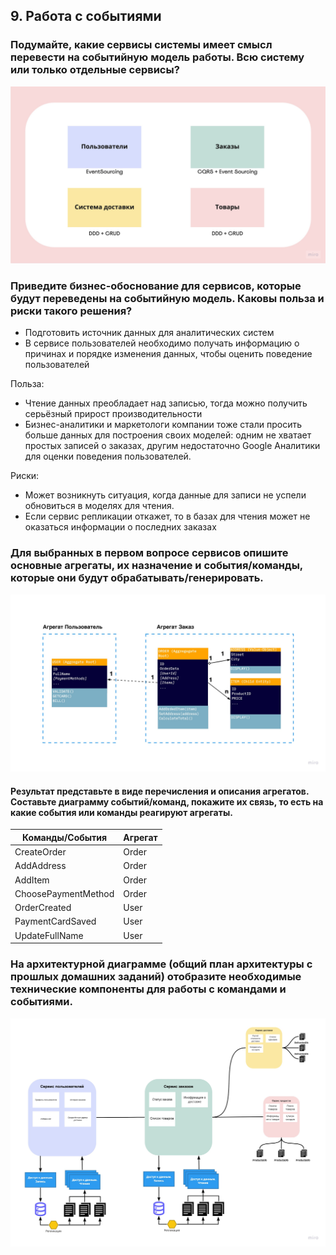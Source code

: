 ## 9. Работа с событиями

### Подумайте, какие сервисы системы имеет смысл перевести на событийную модель работы. Всю систему или только отдельные сервисы? 

![alt tag](https://github.com/reddeveI/sb-architecture/blob/main/images/Microservices-patterns.jpg)

### Приведите бизнес-обоснование для сервисов, которые будут переведены на событийную модель. Каковы польза и риски такого решения? 

- Подготовить источник данных для аналитических систем
- В сервисе пользователей необходимо получать информацию о причинах и порядке изменения данных, чтобы оценить поведение пользователей

Польза:
- Чтение данных преобладает над записью, тогда можно получить серьёзный прирост производительности
- Бизнес-аналитики и маркетологи компании тоже стали просить больше данных для построения своих моделей: одним не хватает простых записей о заказах, другим недостаточно Google Аналитики для оценки поведения пользователей.

Риски:
- Может возникнуть ситуация, когда данные для записи не успели обновиться в моделях для чтения.
- Если сервис репликации откажет, то в базах для чтения может не оказаться информации о последних заказах


### Для выбранных в первом вопросе сервисов опишите основные агрегаты, их назначение и события/команды, которые они будут обрабатывать/генерировать.  

![alt tag](https://github.com/reddeveI/sb-architecture/blob/main/images/User-Order-Aggregates-2.jpg)

#### Результат представьте в виде перечисления и описания агрегатов. Составьте диаграмму событий/команд, покажите их связь, то есть на какие события или команды реагируют агрегаты.

|Команды/События|Агрегат|
|-------|-----|
|CreateOrder|Order|
|AddAddress|Order|
|AddItem|Order|
|ChoosePaymentMethod|Order
|OrderCreated|User|
|PaymentCardSaved|User|
|UpdateFullName|User|

### На архитектурной диаграмме (общий план архитектуры с прошлых домашних заданий) отобразите необходимые технические компоненты для работы с командами и событиями. 

![alt tag](https://github.com/reddeveI/sb-architecture/blob/main/images/Order-servise-with-cqrs-3.jpg)
